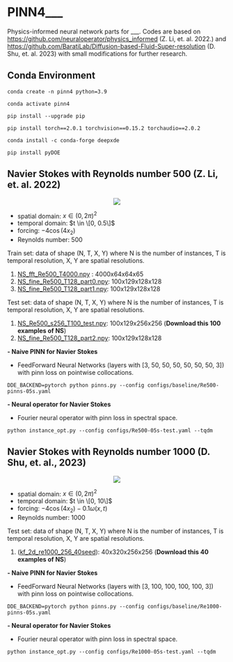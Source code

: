 # PINN4___
Physics-informed neural network parts for ___. Codes are based on https://github.com/neuraloperator/physics_informed (Z. Li, et. al. 2022.) and https://github.com/BaratiLab/Diffusion-based-Fluid-Super-resolution (D. Shu, et. al. 2023) with small modifications for further research.

## Conda Environment
```
conda create -n pinn4 python=3.9

conda activate pinn4

pip install --upgrade pip

pip install torch==2.0.1 torchvision==0.15.2 torchaudio==2.0.2

conda install -c conda-forge deepxde

pip install pyDOE
```

## Navier Stokes with Reynolds number 500 (Z. Li, et. al. 2022)
<p align="center">
<img src="https://github.com/7tl7qns7ch/PINN4___/assets/39257402/b4dea56d-055d-4a2e-bec3-688a456a308a">
</p>
  
- spatial domain: $x\in (0, 2\pi)^2$
- temporal domain: $t \in \[0, 0.5\]$
- forcing: $-4\cos(4x_2)$
- Reynolds number: 500

Train set: data of shape (N, T, X, Y) where N is the number of instances, T is temporal resolution, X, Y are spatial resolutions. 
1. [NS_fft_Re500_T4000.npy](https://hkzdata.s3.us-west-2.amazonaws.com/PINO/data/NS_fft_Re500_T4000.npy) : 4000x64x64x65
2. [NS_fine_Re500_T128_part0.npy](https://hkzdata.s3.us-west-2.amazonaws.com/PINO/data/NS_fine_Re500_T128_part0.npy): 100x129x128x128
3. [NS_fine_Re500_T128_part1.npy](https://hkzdata.s3.us-west-2.amazonaws.com/PINO/data/NS_fine_Re500_T128_part1.npy): 100x129x128x128

Test set: data of shape (N, T, X, Y) where N is the number of instances, T is temporal resolution, X, Y are spatial resolutions. 
1. [NS_Re500_s256_T100_test.npy](https://hkzdata.s3.us-west-2.amazonaws.com/PINO/data/NS_Re500_s256_T100_test.npy): 100x129x256x256    (**Download this 100 examples of NS**)
2. [NS_fine_Re500_T128_part2.npy](https://hkzdata.s3.us-west-2.amazonaws.com/PINO/data/NS_fine_Re500_T128_part2.npy): 100x129x128x128

**- Naive PINN for Navier Stokes**
- FeedForward Neural Networks (layers with [3, 50, 50, 50, 50, 50, 50, 3]) with pinn loss on pointwise collocations.
```
DDE_BACKEND=pytorch python pinns.py --config configs/baseline/Re500-pinns-05s.yaml
```

**- Neural operator for Navier Stokes**
- Fourier neural operator with pinn loss in spectral space.
```
python instance_opt.py --config configs/Re500-05s-test.yaml --tqdm
```

## Navier Stokes with Reynolds number 1000 (D. Shu, et. al., 2023)
<p align="center">
<img src="https://github.com/7tl7qns7ch/PINN4___/assets/39257402/32ff60dd-aa14-4db8-80cd-2f5f17758335">
</p>

- spatial domain: $x\in (0, 2\pi)^2$
- temporal domain: $t \in \[0, 10\]$
- forcing: $-4\cos(4x_2) -0.1\omega(x, t)$
- Reynolds number: 1000

Test set: data of shape (N, T, X, Y) where N is the number of instances, T is temporal resolution, X, Y are spatial resolutions. 
1. (<a href="https://figshare.com/ndownloader/files/39181919">kf_2d_re1000_256_40seed</a>): 40x320x256x256    (**Download this 40 examples of NS**)

**- Naive PINN for Navier Stokes**
- FeedForward Neural Networks (layers with [3, 100, 100, 100, 100, 3]) with pinn loss on pointwise collocations.
```
DDE_BACKEND=pytorch python pinns.py --config configs/baseline/Re1000-pinns-05s.yaml
```

**- Neural operator for Navier Stokes**
- Fourier neural operator with pinn loss in spectral space.
```
python instance_opt.py --config configs/Re1000-05s-test.yaml --tqdm
```
